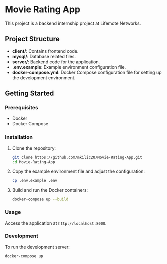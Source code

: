 # Movie Rating App

This project is a backend internship project at Lifemote Networks.

## Project Structure

- **client/**: Contains frontend code.
- **mysql/**: Database related files.
- **server/**: Backend code for the application.
- **.env.example**: Example environment configuration file.
- **docker-compose.yml**: Docker Compose configuration file for setting up the development environment.

## Getting Started

### Prerequisites

- Docker
- Docker Compose

### Installation

1. Clone the repository:
    ```bash
    git clone https://github.com/mkilic20/Movie-Rating-App.git
    cd Movie-Rating-App
    ```

2. Copy the example environment file and adjust the configuration:
    ```bash
    cp .env.example .env
    ```

3. Build and run the Docker containers:
    ```bash
    docker-compose up --build
    ```

### Usage

Access the application at `http://localhost:8000`.

### Development

To run the development server:
```bash
docker-compose up
